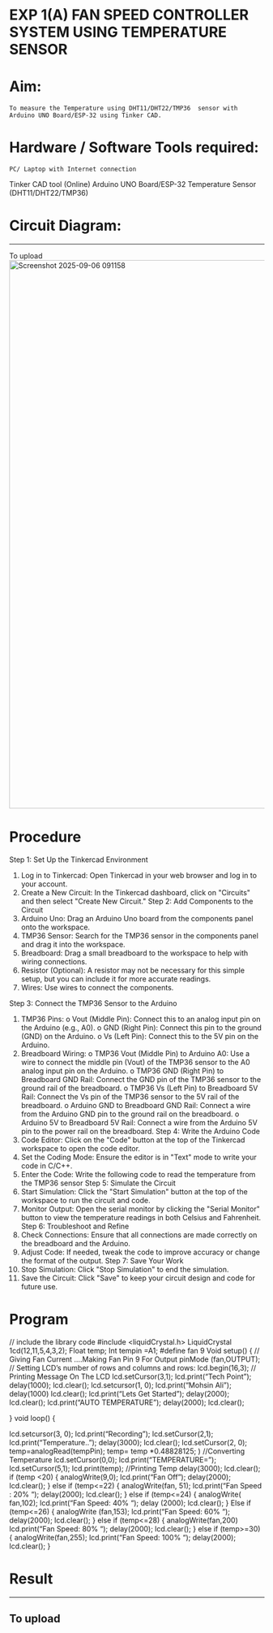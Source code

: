 # EXP 1(A) FAN SPEED CONTROLLER SYSTEM USING TEMPERATURE SENSOR

# Aim:
	To measure the Temperature using DHT11/DHT22/TMP36  sensor with Arduino UNO Board/ESP-32 using Tinker CAD.

# Hardware / Software Tools required:
	PC/ Laptop with Internet connection
  Tinker CAD tool (Online)
	Arduino UNO Board/ESP-32
	Temperature Sensor (DHT11/DHT22/TMP36)

# Circuit Diagram:

---
To upload
<img width="1920" height="1080" alt="Screenshot 2025-09-06 091158" src="https://github.com/user-attachments/assets/d043097c-484c-4951-8bbb-704f09c9ad6c" />


# Procedure

Step 1: Set Up the Tinkercad Environment
1.	Log in to Tinkercad: Open Tinkercad in your web browser and log in to your account.
2.	Create a New Circuit: In the Tinkercad dashboard, click on "Circuits" and then select "Create New Circuit."
Step 2: Add Components to the Circuit
1.	Arduino Uno: Drag an Arduino Uno board from the components panel onto the workspace.
2.	TMP36 Sensor: Search for the TMP36 sensor in the components panel and drag it into the workspace.
3.	Breadboard: Drag a small breadboard to the workspace to help with wiring connections.
4.	Resistor (Optional): A resistor may not be necessary for this simple setup, but you can include it for more accurate readings.
5.	Wires: Use wires to connect the components.

Step 3: Connect the TMP36 Sensor to the Arduino
1.	TMP36 Pins:
o	Vout (Middle Pin): Connect this to an analog input pin on the Arduino (e.g., A0).
o	GND (Right Pin): Connect this pin to the ground (GND) on the Arduino.
o	Vs (Left Pin): Connect this to the 5V pin on the Arduino.
2.	Breadboard Wiring:
o	TMP36 Vout (Middle Pin) to Arduino A0: Use a wire to connect the middle pin (Vout) of the TMP36 sensor to the A0 analog input pin on the Arduino.
o	TMP36 GND (Right Pin) to Breadboard GND Rail: Connect the GND pin of the TMP36 sensor to the ground rail of the breadboard.
o	TMP36 Vs (Left Pin) to Breadboard 5V Rail: Connect the Vs pin of the TMP36 sensor to the 5V rail of the breadboard.
o	Arduino GND to Breadboard GND Rail: Connect a wire from the Arduino GND pin to the ground rail on the breadboard.
o	Arduino 5V to Breadboard 5V Rail: Connect a wire from the Arduino 5V pin to the power rail on the breadboard.
Step 4: Write the Arduino Code
1.	Code Editor: Click on the "Code" button at the top of the Tinkercad workspace to open the code editor.
2.	Set the Coding Mode: Ensure the editor is in "Text" mode to write your code in C/C++.
3.	Enter the Code: Write the following code to read the temperature from the TMP36 sensor
Step 5: Simulate the Circuit
1.	Start Simulation: Click the "Start Simulation" button at the top of the workspace to run the circuit and code.
2.	Monitor Output: Open the serial monitor by clicking the "Serial Monitor" button to view the temperature readings in both Celsius and Fahrenheit.
Step 6: Troubleshoot and Refine
1.	Check Connections: Ensure that all connections are made correctly on the breadboard and the Arduino.
2.	Adjust Code: If needed, tweak the code to improve accuracy or change the format of the output.
Step 7: Save Your Work
1.	Stop Simulation: Click "Stop Simulation" to end the simulation.
2.	Save the Circuit: Click "Save" to keep your circuit design and code for future use.


# Program
//  include the library code
#include <liquidCrystal.h>
LiquidCrystal 1cd(12,11,5,4,3,2);
Float temp;
Int tempin =A1;
#define fan 9
Void setup()   {
// Giving Fan Current ….Making Fan Pin 9 For Output
pinMode (fan,OUTPUT);
// Setting LCD’s number of rows and columns and rows:
lcd.begin(16,3);
// Printing Message On The LCD
lcd.setCursor(3,1);
lcd.print(“Tech Point”);
delay(1000);
lcd.clear();
lcd.setcursor(1,  0);
lcd.print(“Mohsin Ali”);
delay(1000)
lcd.clear();
lcd.print(“Lets Get Started”);
delay(2000);
lcd.clear();
lcd.print(“AUTO TEMPERATURE”);
delay(2000);
lcd.clear();

}
void loop()
{

lcd.setcursor(3,  0);
lcd.print(“Recording”);
lcd.setCursor(2,1);
lcd.print(“Temperature..”);
delay(3000);
lcd.clear();
lcd.setCursor(2, 0);
temp=analogRead(tempPin);
temp= temp *0.48828125; )  //Converting  Temperature
lcd.setCursor(0,0);
lcd.print(“TEMPERATURE=”);
lcd.setCursor(5,1);
lcd.print(temp);          //Printing  Temp
delay(3000);
lcd.clear();
if (temp <20)
{
analogWrite(9,0);
lcd.print(“Fan  Off”);
delay(2000);
lcd.clear();
}
else if (temp<=22)
{
analogWrite(fan, 51);
lcd.print(“Fan  Speed : 20%  “);
delay(2000);
lcd.clear();
}
else if (temp<=24)
{
analogWrite( fan,102);
lcd.print(“Fan Speed: 40%  “);
delay (2000);
lcd.clear();
}
Else if (temp<=26)
{
analogWrite (fan,153);
lcd.print(“Fan Speed: 60%  “);
delay(2000);
lcd.clear();
}
else if (temp<=28)
{
analogWrite(fan,200)
lcd.print(“Fan Speed: 80%  “);
delay(2000);
lcd.clear();
}
else if (temp>=30)
{
analogWrite(fan,255);
lcd.print(“Fan Speed: 100%  “);
delay(2000);
lcd.clear();
}
# Result

---
To upload
--
